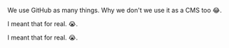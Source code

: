 We use GitHub as many things. Why we don't we use it as a CMS too 😂.

I meant that for real. 😭.

I meant that for real. 😭.
